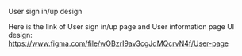 User sign in/up design


Here is the link of User sign in/up page and User information page UI design:<br/>
https://www.figma.com/file/wOBzrI9av3cgJdMQcrvN4f/User-page
